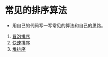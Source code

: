 # 常见的排序算法
* 用自己的代码写一写常见的算法和自己的思路。

1. [冒泡排序](https://github.com/KangXueLiang/sort-algorithms/blob/master/bubble%20sort.md) 
2. [快速排序](https://github.com/KangXueLiang/sort-algorithms/blob/master/quick%20sort.md)
3. [堆排序](https://github.com/KangXueLiang/sort-algorithms/blob/master/heap%20sort.md)

